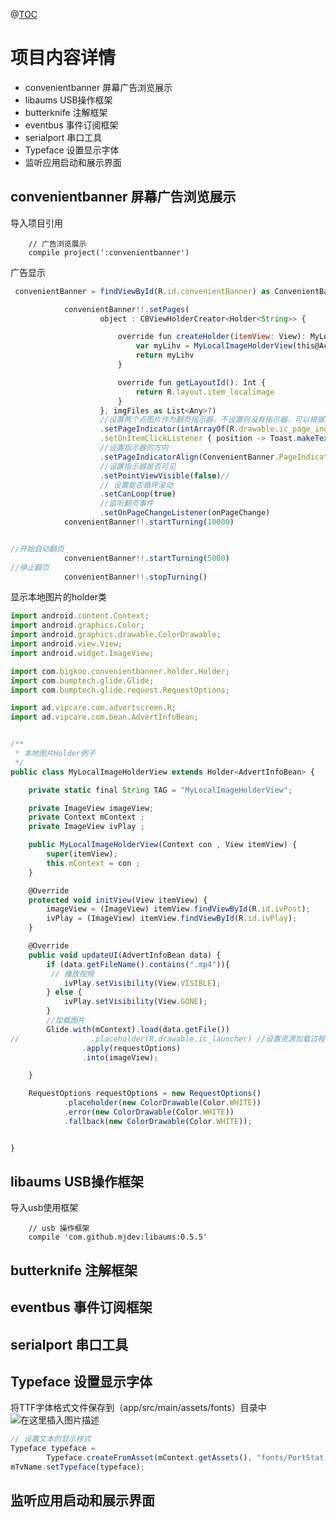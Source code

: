 @[TOC](AdvertScreen项目解析)
# 项目内容详情

 - convenientbanner 屏幕广告浏览展示
 - libaums USB操作框架
 - butterknife 注解框架
 - eventbus 事件订阅框架
 - serialport 串口工具
 - Typeface 设置显示字体
 - 监听应用启动和展示界面

## convenientbanner 屏幕广告浏览展示
导入项目引用
```
    // 广告浏览展示
    compile project(':convenientbanner')
```
广告显示
```javascript
 convenientBanner = findViewById(R.id.convenientBanner) as ConvenientBanner<Any>

            convenientBanner!!.setPages(
                    object : CBViewHolderCreator<Holder<String>> {

                        override fun createHolder(itemView: View): MyLocalImageHolderView {
                            var myLihv = MyLocalImageHolderView(this@ActivityAdvert, itemView)
                            return myLihv
                        }

                        override fun getLayoutId(): Int {
                            return R.layout.item_localimage
                        }
                    }, imgFiles as List<Any>?)
                    //设置两个点图片作为翻页指示器，不设置则没有指示器，可以根据自己需求自行配合自己的指示器,不需要圆点指示器可用不设
                    .setPageIndicator(intArrayOf(R.drawable.ic_page_indicator, R.drawable.ic_page_indicator_focused))
                    .setOnItemClickListener { position -> Toast.makeText(this@ActivityAdvert, "点击了第" + position + "个", Toast.LENGTH_SHORT).show() }
                    //设置指示器的方向
                    .setPageIndicatorAlign(ConvenientBanner.PageIndicatorAlign.ALIGN_PARENT_RIGHT)
                    //设置指示器是否可见
                    .setPointViewVisible(false)//
                    // 设置能否循环滚动
                    .setCanLoop(true)
                    //监听翻页事件
                    .setOnPageChangeListener(onPageChange)
            convenientBanner!!.startTurning(10000)


//开始自动翻页
            convenientBanner!!.startTurning(5000)
//停止翻页
            convenientBanner!!.stopTurning()
```
显示本地图片的holder类
```javascript
import android.content.Context;
import android.graphics.Color;
import android.graphics.drawable.ColorDrawable;
import android.view.View;
import android.widget.ImageView;

import com.bigkoo.convenientbanner.holder.Holder;
import com.bumptech.glide.Glide;
import com.bumptech.glide.request.RequestOptions;

import ad.vipcare.com.advertscreen.R;
import ad.vipcare.com.bean.AdvertInfoBean;


/**
 * 本地图片Holder例子
 */
public class MyLocalImageHolderView extends Holder<AdvertInfoBean> {

    private static final String TAG = "MyLocalImageHolderView";

    private ImageView imageView;
    private Context mContext ;
    private ImageView ivPlay ;

    public MyLocalImageHolderView(Context con , View itemView) {
        super(itemView);
        this.mContext = con ;
    }

    @Override
    protected void initView(View itemView) {
        imageView = (ImageView) itemView.findViewById(R.id.ivPost);
        ivPlay = (ImageView) itemView.findViewById(R.id.ivPlay);
    }

    @Override
    public void updateUI(AdvertInfoBean data) {
        if (data.getFileName().contains(".mp4")){
         // 播放视频
            ivPlay.setVisibility(View.VISIBLE);
        } else {
            ivPlay.setVisibility(View.GONE);
        }
        //加载图片
        Glide.with(mContext).load(data.getFile())
//                .placeholder(R.drawable.ic_launcher) //设置资源加载过程中的占位符
                .apply(requestOptions)
                .into(imageView);

    }

    RequestOptions requestOptions = new RequestOptions()
            .placeholder(new ColorDrawable(Color.WHITE))
            .error(new ColorDrawable(Color.WHITE))
            .fallback(new ColorDrawable(Color.WHITE));


}
```


##  libaums USB操作框架
导入usb使用框架
```
    // usb 操作框架
    compile 'com.github.mjdev:libaums:0.5.5'
```




## butterknife 注解框架

## eventbus 事件订阅框架

## serialport 串口工具

 
## Typeface 设置显示字体
将TTF字体格式文件保存到（app/src/main/assets/fonts）目录中
![在这里插入图片描述](https://img-blog.csdnimg.cn/20190304112128130.png?x-oss-process=image/watermark,type_ZmFuZ3poZW5naGVpdGk,shadow_10,text_aHR0cHM6Ly9ibG9nLmNzZG4ubmV0L3podTU3NjU1ODIwMw==,size_16,color_FFFFFF,t_70)

```javascript
// 设置文本的显示样式
Typeface typeface = 
		Typeface.createFromAsset(mContext.getAssets(), "fonts/PortStat.ttf");
mTvName.setTypeface(typeface);
```

## 监听应用启动和展示界面